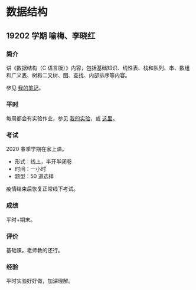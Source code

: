 # 数据结构

## 19202 学期 喻梅、李晓红

### 简介

讲《数据结构（C 语言版）》内容，包括基础知识、线性表、栈和队列、串、数组和广义表、树和二叉树、图、查找、内部排序等内容。

参见 [我的笔记](https://superpung.com/data-structures-notes/)。

### 平时

每周都会有实验作业，参见 [我的实验](https://github.com/superpung/data-structures-experiments)，或 [这里](https://superpung.com/data-structures-experiments/)。

### 考试

2020 春季学期在家上课。

- 形式：线上，半开半闭卷
- 时间：一小时
- 题型：50 道选择

疫情结束后恢复正常线下考试。

### 成绩

平时+期末。

### 评价

基础课，老师教的还行。

### 经验

平时实验好好做，加深理解。
